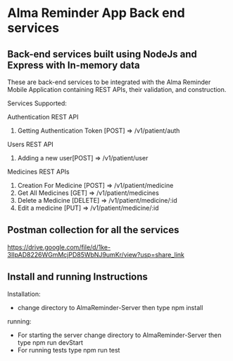 # Alma Reminder App Back end services


## Back-end services built using NodeJs and Express with In-memory data


These are back-end services to be integrated with the Alma Reminder Mobile Application containing
REST APIs, their validation, and construction.

Services Supported:


Authentication REST API

1. Getting Authentication Token [POST] => /v1/patient/auth


Users REST API

1. Adding a new user[POST] => /v1/patient/user

Medicines REST APIs

1. Creation For Medicine [POST] => /v1/patient/medicine
2. Get All Medicines [GET] => /v1/patient/medicines
3. Delete a Medicine [DELETE] => /v1/patient/medicine/:id
4. Edit a medicine [PUT] => /v1/patient/medicine/:id


## Postman collection for all the services

https://drive.google.com/file/d/1ke-3IIpAD8226WGmMcjPD85WbNJ9umKr/view?usp=share_link

## Install and running Instructions

Installation:

* change directory to AlmaReminder-Server then type npm install

running:

* For starting the server change directory to AlmaReminder-Server then type npm run devStart
* For running tests type npm run test


